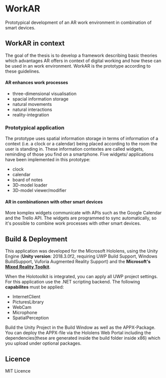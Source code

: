# WorkAR

Prototypical development of an AR work environment in combination of smart devices. 

## WorkAR in context

The goal of the thesis is to develop a framework describing basic theories which advantages AR offers in context of digital working and how these can be used in an work environment. WorkAR is the prototype according to these guidelines.

#### AR enhances work processes
 - three-dimensional visualisation
 - spacial information storage
 - natural movements
 - natural interactions
 - reality-integration

### Prototypical application
  
The prototype uses spatial information storage in terms of information of a context (i.e. a clock or a calendar) being placed according to the room the user is standing in. These information contextes are called widgets, reminding of those you find on a smartphone. Five widgets/ applications have been implemented in this prototype:

   - clock
   - calendar
   - board of notes
   - 3D-model loader
   - 3D-model viewer/modifier
   
   
#### AR in combinationen with other smart devices

More komplex widgets communicate with APIs such as the Google Calendar and the Trello API. The widgets are programmed to sync automatically, so it's possible to combine work processes with other smart devices.

## Build & Deployment

This application was developed for the Microsoft Hololens, using the Unity Engine (**Unity version**: 2018.3.0f2, requiring UWP Build Support, Windows BuildSupport, Vuforia Augmented Reality Support) and the **Microsoft's [Mixed Reality Toolkit](https://github.com/Microsoft/MixedRealityToolkit-Unity/releases)**.

When the Holotoolkit is integrated, you can apply all UWP project settings. For this application use the .NET scripting backend. The following **capabilites** must be applied:

- InternetClient
- PicturesLibrary
- WebCam
- Microphone
- SpatialPerception

Build the Unity Project in the Build Window as well as the APPX-Package. You can deploy the APPX-file via the Hololens Web Portal including the dependencies(these are generated inside the build folder inside x86) which you upload under optional packages.


## Licence
MIT Licence
